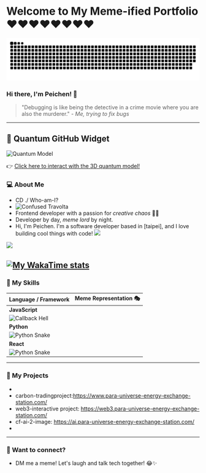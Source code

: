 # Welcome to My Meme-ified Portfolio ❤️❤️❤️❤️❤️❤️❤️❤️

<picture>
  <source
    media="(prefers-color-scheme: dark)"
    srcset="https://raw.githubusercontent.com/neozhu/neozhu/output/github-contribution-grid-snake-dark.svg"
  />
  <source
    media="(prefers-color-scheme: light)"
    srcset="https://raw.githubusercontent.com/neozhu/neozhu/output/github-contribution-grid-snake.svg"
  />
  <img
    alt="github contribution grid snake animation"
    src="https://raw.githubusercontent.com/neozhu/neozhu/output/github-contribution-grid-snake.svg"
  />
</picture>

### Hi there, I'm Peichen! 👋

> "Debugging is like being the detective in a crime movie where you are also the murderer." - _Me, trying to fix bugs_

---
## 🚀 Quantum GitHub Widget
![Quantum Model](https://dennislee928.github.io/github-quantum-widget/screenshot.gif)

👉 [Click here to interact with the 3D quantum model!](https://dennislee928.github.io/github-quantum-widget/)


### 💻 About Me

- CD ./ Who-am-I?
- 
  ![Confused Travolta](https://media.giphy.com/media/3o6Zt481isNVuQI1l6/giphy.gif)
- Frontend developer with a passion for _creative chaos_ 🎨🤓
- Developer by day, _meme lord_ by night.
- Hi, I'm Peichen. I'm a software developer based in [taipei], and I love building cool things with code!
![](http://github-profile-summary-cards.vercel.app/api/cards/stats?username=dennislee928&theme=discord_old_blurple) 
<img src="https://github-profile-trophy.vercel.app/?username=dennislee928&theme=juicyfresh&no-bg=true" />

## [![My WakaTime stats](https://github-readme-stats.vercel.app/api/wakatime?username=dennislee928)](https://github.com/dennislee928/github-readme-stats)

### 🔧 My Skills

| Language / Framework                                                                                                                                                                      | Meme Representation 🎭 |
| ----------------------------------------------------------------------------------------------------------------------------------------------------------------------------------------- | ---------------------- |
| **JavaScript**                                                                                                                                                                            |
| ![Callback Hell](https://media.giphy.com/media/JIX9t2j0ZTN9S/giphy.gif)                                                                                                                   |
| **Python**                                                                                                                                                                                |
| ![Python Snake](https://media.giphy.com/media/xUPGcguWZHRC2HyBRS/giphy.gif)                                                                                                               |
| **React**                                                                                                                                                                                 |
| ![Python Snake](https://i.giphy.com/media/v1.Y2lkPTc5MGI3NjExZXE4ZHJ5aDJsZDl5NnJwMWt4cW01aWJvYmNqNHcxZXdldHpyejc0NCZlcD12MV9pbnRlcm5hbF9naWZfYnlfaWQmY3Q9Zw/g5R9dok94mrIvplmZd/giphy.gif) |

---

### 🔨 My Projects

-
- carbon-tradingproject:https://www.para-universe-energy-exchange-station.com/
- web3-interactive project: https://web3.para-universe-energy-exchange-station.com/
- cf-ai-2-image: https://ai.para-universe-energy-exchange-station.com/
- 

---

### 🥳 Want to connect?

- DM me a meme! Let's laugh and talk tech together! 😂✨

